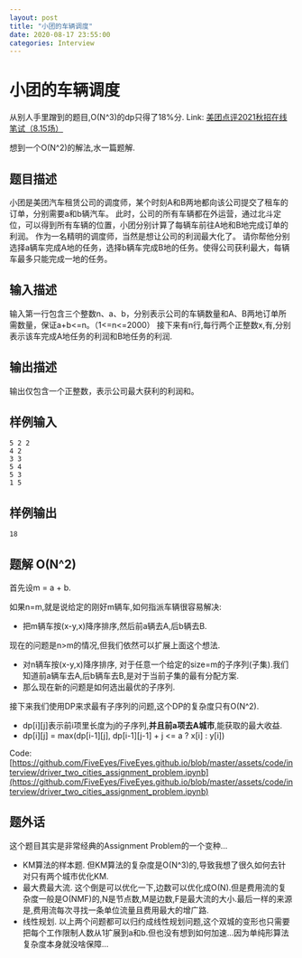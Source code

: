 ```yaml
---
layout: post
title: "小团的车辆调度"
date: 2020-08-17 23:55:00
categories: Interview
---
```


# 小团的车辆调度

从别人手里蹭到的题目,O(N^3)的dp只得了18%分.
Link: [美团点评2021秋招在线笔试（8.15场）](https://www.acwing.com/file_system/file/content/whole/index/content/1163818/)

想到一个O(N^2)的解法,水一篇题解.

## 题目描述

小团是美团汽车租赁公司的调度师，某个时刻A和B两地都向该公司提交了租车的订单，分别需要a和b辆汽车。
此时，公司的所有车辆都在外运营，通过北斗定位，可以得到所有车辆的位置，小团分别计算了每辆车前往A地和B地完成订单的利润。
作为一名精明的调度师，当然是想让公司的利润最大化了。
请你帮他分别选择a辆车完成A地的任务，选择b辆车完成B地的任务。使得公司获利最大，每辆车最多只能完成一地的任务。

## 输入描述
输入第一行包含三个整数n、a、b，分别表示公司的车辆数量和A、B两地订单所需数量，保证a+b<=n。（1<=n<=2000）
接下来有n行,每行两个正整数x,有,分别表示该车完成A地任务的利润和B地任务的利润.

## 输出描述
输出仅包含一个正整数，表示公司最大获利的利润和。

## 样例输入
```
5 2 2
4 2
3 3
5 4
5 3
1 5
```

## 样例输出
```
18
```

## 题解 O(N^2)

首先设m = a + b. 

如果n=m,就是说给定的刚好m辆车,如何指派车辆很容易解决:
  - 把m辆车按(x-y,x)降序排序,然后前a辆去A,后b辆去B.

现在的问题是n>m的情况,但我们依然可以扩展上面这个想法.
  - 对n辆车按(x-y,x)降序排序, 对于任意一个给定的size=m的子序列(子集).我们知道前a辆车去A,后b辆车去B,是对于当前子集的最有分配方案.
  - 那么现在新的问题是如何选出最优的子序列.

接下来我们使用DP来求最有子序列的问题,这个DP的复杂度只有O(N^2).
  - dp[i][j]表示前i项里长度为j的子序列,**并且前a项去A城市**,能获取的最大收益.
  - dp[i][j] = max(dp[i-1][j], dp[i-1][j-1] + j <= a ? x[i] : y[i])
  
Code: [https://github.com/FiveEyes/FiveEyes.github.io/blob/master/assets/code/interview/driver_two_cities_assignment_problem.ipynb](https://github.com/FiveEyes/FiveEyes.github.io/blob/master/assets/code/interview/driver_two_cities_assignment_problem.ipynb)

## 题外话

这个题目其实是非常经典的Assignment Problem的一个变种... 
  - KM算法的样本题. 但KM算法的复杂度是O(N^3)的,导致我想了很久如何去针对只有两个城市优化KM.
  - 最大费最大流. 这个倒是可以优化一下,边数可以优化成O(N).但是费用流的复杂度一般是O(NMF)的,N是节点数,M是边数,F是最大流的大小.最后一样的来源是,费用流每次寻找一条单位流量且费用最大的增广路.
  - 线性规划. 以上两个问题都可以归约成线性规划问题,这个双城的变形也只需要把每个工作限制人数从1扩展到a和b.但也没有想到如何加速...因为单纯形算法复杂度本身就没啥保障...


